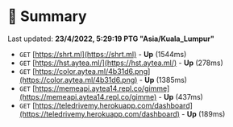 # 📖 Summary
Last updated: **23/4/2022, 5:29:19 PTG "Asia/Kuala_Lumpur"**

- `GET` [https://shrt.ml](https://shrt.ml) - **Up** (1544ms)
- `GET` [https://hst.aytea.ml/](https://hst.aytea.ml/) - **Up** (278ms)
- `GET` [https://color.aytea.ml/4b31d6.png](https://color.aytea.ml/4b31d6.png) - **Up** (1385ms)
- `GET` [https://memeapi.aytea14.repl.co/gimme](https://memeapi.aytea14.repl.co/gimme) - **Up** (437ms)
- `GET` [https://teledrivemy.herokuapp.com/dashboard](https://teledrivemy.herokuapp.com/dashboard) - **Up** (189ms)
